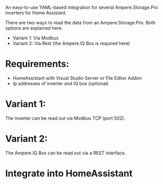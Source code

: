 An easy-to-use YAML-based integration for several Ampere.Storage.Pro inverters for Home Assistant.

There are two ways to read the data from an Ampere.Storage.Pro. Both options are explained here.
- Variant 1: Via Modbus
- Variant 2: Via Rest (the Ampere.IQ Box is required here)

# Requirements:
- HomeAssistant with Visual Studio Server or File Editor Addon
- Ip addresses of inverter and IQ box (optional)

# Variant 1:
The inverter can be read out via Modbus TCP (port 502). 

# Variant 2:
The Ampere.IQ Box can be read out via a REST interface.

# Integrate into HomeAssistant
